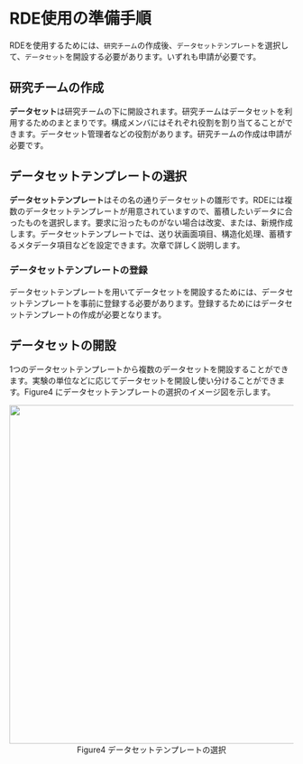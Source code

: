 # RDE使用の準備手順

RDEを使用するためには、`研究チーム`の作成後、`データセットテンプレート`を選択して、`データセット`を開設する必要があります。いずれも申請が必要です。

## 研究チームの作成

**データセット**は研究チームの下に開設されます。研究チームはデータセットを利用するためのまとまりです。構成メンバにはそれぞれ役割を割り当てることができます。データセット管理者などの役割があります。研究チームの作成は申請が必要です。

## データセットテンプレートの選択

**データセットテンプレート**はその名の通りデータセットの雛形です。RDEには複数のデータセットテンプレートが用意されていますので、蓄積したいデータに合ったものを選択します。要求に沿ったものがない場合は改変、または、新規作成します。データセットテンプレートでは、送り状画面項目、構造化処理、蓄積するメタデータ項目などを設定できます。次章で詳しく説明します。

### データセットテンプレートの登録

データセットテンプレートを用いてデータセットを開設するためには、データセットテンプレートを事前に登録する必要があります。登録するためにはデータセットテンプレートの作成が必要となります。

## データセットの開設

1つのデータセットテンプレートから複数のデータセットを開設することができます。実験の単位などに応じてデータセットを開設し使い分けることができます。Figure4 にデータセットテンプレートの選択のイメージ図を示します。

<center><img src="images/select_dataset-template_2.png" width="600"></center>
<center>Figure4 データセットテンプレートの選択</center>

<div class="page"/>

